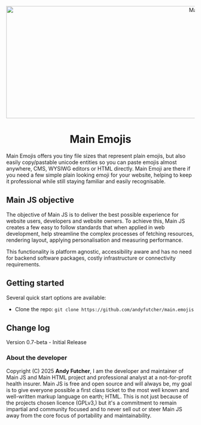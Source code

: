 <p align="center">
    <a href="https://www.mainhtml.dev/project/">
        <img src="https://www.mainhtml.dev/image/mainhtml-logo.png" alt="Main HTML Logo" width="1075" height="300">
    </a>
</p>

<h1 align="center">Main Emojis</h1>
Main Emojis offers you tiny file sizes that represent plain emojis, but also easily copy/pastable unicode entities so you can paste emojis almost anywhere, CMS, WYSIWG editors or HTML directly. Main Emoji are there if you need a few simple plain looking emoji for your website, helping to keep it professional while still staying familiar and easily recognisable.


## Main JS objective
The objective of Main JS is to deliver the best possible experience for website users, developers and website owners. 
To achieve this, Main JS creates a few easy to follow standards that when applied in web development, help streamline the complex processes of fetching resources, rendering layout, applying personalisation and measuring performance. 

This functionality is platform agnostic, accessibility aware and has no need for backend software packages, costly infrastructure or connectivity requirements.


## Getting started
Several quick start options are available:

- Clone the repo: `git clone https://github.com/andyfutcher/main.emojis`


## Change log
Version 0.7-beta - Initial Release 


### About the developer

Copyright (C) 2025 **Andy Futcher**, I am the developer and maintainer of Main JS and Main HTML project and professional analyst at a not-for-profit health insurer.
Main JS is free and open source and will always be, my goal is to give everyone possible a first class ticket to the most well known and well-written markup language on earth; HTML. This is not just because of the projects chosen licence (GPLv3,) but it's a commitment to remain impartial and community focused and to never sell out or steer Main JS away from the core focus of portability and maintainability.
